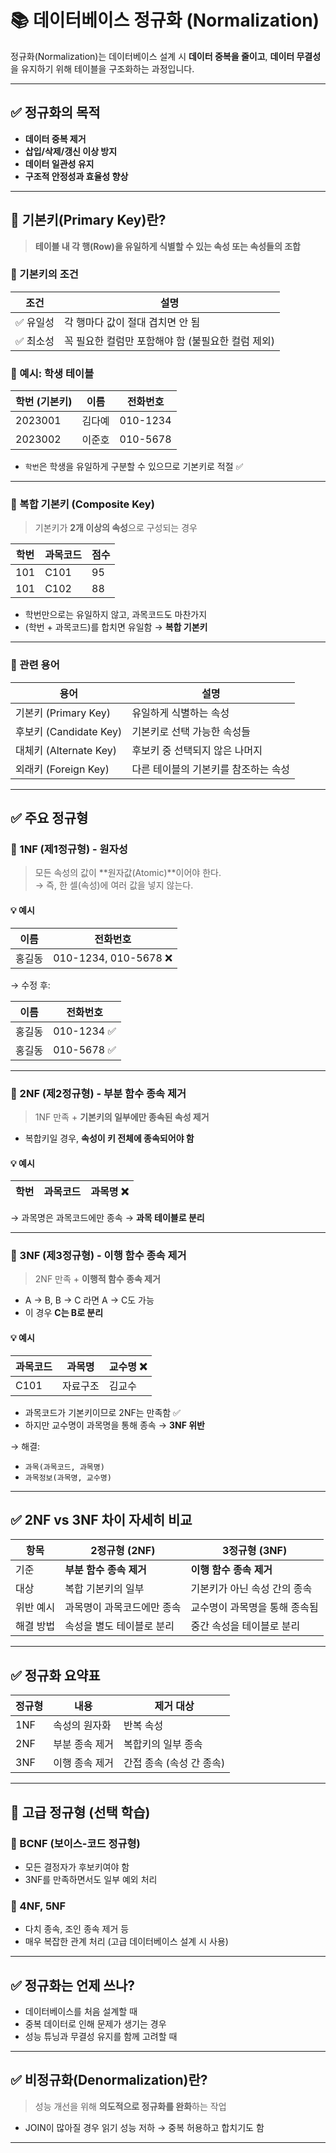 # 📚 데이터베이스 정규화 (Normalization)

정규화(Normalization)는 데이터베이스 설계 시 **데이터 중복을 줄이고**, **데이터 무결성**을 유지하기 위해 테이블을 구조화하는 과정입니다.

---

## ✅ 정규화의 목적

- **데이터 중복 제거**
- **삽입/삭제/갱신 이상 방지**
- **데이터 일관성 유지**
- **구조적 안정성과 효율성 향상**

---

## 🔑 기본키(Primary Key)란?

> **테이블 내 각 행(Row)을 유일하게 식별할 수 있는 속성 또는 속성들의 조합**

### 🔹 기본키의 조건
| 조건 | 설명 |
|------|------|
| ✅ 유일성 | 각 행마다 값이 절대 겹치면 안 됨 |
| ✅ 최소성 | 꼭 필요한 컬럼만 포함해야 함 (불필요한 컬럼 제외) |

### 🔹 예시: 학생 테이블
| 학번 (기본키) | 이름 | 전화번호 |
|--------------|------|-----------|
| 2023001      | 김다예 | 010-1234 |
| 2023002      | 이준호 | 010-5678 |

- `학번`은 학생을 유일하게 구분할 수 있으므로 기본키로 적절 ✅

---

### 🔹 복합 기본키 (Composite Key)
> 기본키가 **2개 이상의 속성**으로 구성되는 경우

| 학번 | 과목코드 | 점수 |
|------|----------|------|
| 101  | C101     | 95   |
| 101  | C102     | 88   |

- 학번만으로는 유일하지 않고, 과목코드도 마찬가지
- (학번 + 과목코드)를 합치면 유일함 → **복합 기본키**

---

### 🔹 관련 용어
| 용어 | 설명 |
|------|------|
| 기본키 (Primary Key) | 유일하게 식별하는 속성 |
| 후보키 (Candidate Key) | 기본키로 선택 가능한 속성들 |
| 대체키 (Alternate Key) | 후보키 중 선택되지 않은 나머지 |
| 외래키 (Foreign Key) | 다른 테이블의 기본키를 참조하는 속성 |

---

## ✅ 주요 정규형

### 🔸 1NF (제1정규형) - 원자성

> 모든 속성의 값이 **원자값(Atomic)**이어야 한다.  
→ 즉, 한 셀(속성)에 여러 값을 넣지 않는다.

#### 💡 예시
| 이름 | 전화번호       |
|------|----------------|
| 홍길동 | 010-1234, 010-5678 ❌ |

→ 수정 후:

| 이름 | 전화번호       |
|------|----------------|
| 홍길동 | 010-1234 ✅   |
| 홍길동 | 010-5678 ✅   |

---

### 🔸 2NF (제2정규형) - 부분 함수 종속 제거

> 1NF 만족 + **기본키의 일부에만 종속된 속성 제거**

- 복합키일 경우, **속성이 키 전체에 종속되어야 함**

#### 💡 예시
| 학번 | 과목코드 | 과목명 ❌ |
|------|----------|----------|

→ 과목명은 과목코드에만 종속 → **과목 테이블로 분리**

---

### 🔸 3NF (제3정규형) - 이행 함수 종속 제거

> 2NF 만족 + **이행적 함수 종속 제거**

- A → B, B → C 라면 A → C도 가능  
- 이 경우 **C는 B로 분리**

#### 💡 예시
| 과목코드 | 과목명 | 교수명 ❌ |
|----------|--------|----------|
| C101     | 자료구조 | 김교수 |

- 과목코드가 기본키이므로 2NF는 만족함 ✅
- 하지만 교수명이 과목명을 통해 종속 → **3NF 위반**

→ 해결:
- `과목(과목코드, 과목명)`
- `과목정보(과목명, 교수명)`

---

## ✅ 2NF vs 3NF 차이 자세히 비교

| 항목 | 2정규형 (2NF) | 3정규형 (3NF) |
|------|----------------|----------------|
| 기준 | **부분 함수 종속 제거** | **이행 함수 종속 제거** |
| 대상 | 복합 기본키의 일부 | 기본키가 아닌 속성 간의 종속 |
| 위반 예시 | 과목명이 과목코드에만 종속 | 교수명이 과목명을 통해 종속됨 |
| 해결 방법 | 속성을 별도 테이블로 분리 | 중간 속성을 테이블로 분리 |

---

## ✅ 정규화 요약표

| 정규형 | 내용 | 제거 대상 |
|--------|------|------------|
| 1NF | 속성의 원자화 | 반복 속성 |
| 2NF | 부분 종속 제거 | 복합키의 일부 종속 |
| 3NF | 이행 종속 제거 | 간접 종속 (속성 간 종속) |

---

## 🧱 고급 정규형 (선택 학습)

### 🔸 BCNF (보이스-코드 정규형)
- 모든 결정자가 후보키여야 함  
- 3NF를 만족하면서도 일부 예외 처리

### 🔸 4NF, 5NF
- 다치 종속, 조인 종속 제거 등  
- 매우 복잡한 관계 처리 (고급 데이터베이스 설계 시 사용)

---

## ✅ 정규화는 언제 쓰나?

- 데이터베이스를 처음 설계할 때
- 중복 데이터로 인해 문제가 생기는 경우
- 성능 튜닝과 무결성 유지를 함께 고려할 때

---

## ✅ 비정규화(Denormalization)란?

> 성능 개선을 위해 **의도적으로 정규화를 완화**하는 작업  
- JOIN이 많아질 경우 읽기 성능 저하 → 중복 허용하고 합치기도 함

---
